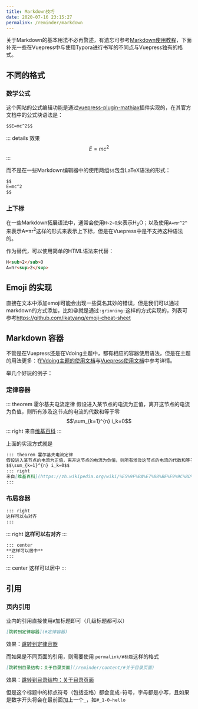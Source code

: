 ```yaml
---
title: Markdown技巧
date: 2020-07-16 23:15:27
permalink: /reminder/markdown
---
```

关于Markdown的基本用法不必再赘述，有遗忘可参考[Markdown使用教程](https://wiki.chanshu0508.cn/others/ad247c4332211551/)，下面补充一些在Vuepress中与使用Typora进行书写的不同点与Vuepress独有的格式。

## 不同的格式

### 数学公式

这个网站的公式编辑功能是通过[vuepress-plugin-mathjax](https://vuepress.github.io/zh/plugins/mathjax/)插件实现的，在其官方文档中的公式块语法是：

```markdown
$$E=mc^2$$
```

::: details 效果
$$E=mc^2$$
:::

而不是在一些Markdown编辑器中的使用两组`$$`包含LaTeX语法的形式：

```markdown
$$
E=mc^2
$$
```

### 上下标

在一些Markdown拓展语法中，通常会使用`H~2~O`来表示H<sub>2</sub>O；以及使用`A=πr^2^`来表示A=πr<sup>2</sup>这样的形式来表示上下标，但是在Vuepress中是不支持这种语法的。

作为替代，可以使用简单的HTML语法来代替：

```html
H<sub>2</sub>O
A=πr<sup>2</sup>
```

## Emoji 的实现

直接在文本中添加emoji可能会出现一些莫名其妙的错误，但是我们可以通过markdown的方式添加，比如:grinning:就是通过`:grinning:`这样的方式实现的，列表可参考<https://github.com/ikatyang/emoji-cheat-sheet>

## Markdown 容器

不管是在Vuepress还是在Vdoing主题中，都有相应的容器使用语法，但是在主题的用法更多：在[Vdoing主题的使用文档](https://xugaoyi.github.io/vuepress-theme-vdoing-doc/pages/d0d7eb/)与[Vuepress使用文档](https://vuepress.vuejs.org/zh/guide/markdown.html)中参考详情。

举几个好玩的例子：

### 定律容器

::: theorem 霍尔基夫电流定律
假设进入某节点的电流为正值，离开这节点的电流为负值，则所有涉及这节点的电流的代数和等于零
$$\sum_{k=1}^{n} i_k=0$$
::: right
来自[维基百科](https://zh.wikipedia.org/wiki/%E5%9F%BA%E7%88%BE%E9%9C%8D%E5%A4%AB%E9%9B%BB%E8%B7%AF%E5%AE%9A%E5%BE%8B)
:::

上面的实现方式就是

```markdown
::: theorem 霍尔基夫电流定律
假设进入某节点的电流为正值，离开这节点的电流为负值，则所有涉及这节点的电流的代数和等于零
$$\sum_{k=1}^{n} i_k=0$$
::: right
来自[维基百科](https://zh.wikipedia.org/wiki/%E5%9F%BA%E7%88%BE%E9%9C%8D%E5%A4%AB%E9%9B%BB%E8%B7%AF%E5%AE%9A%E5%BE%8B)
:::
```

### 布局容器

```md
::: right
这样可以右对齐
:::
```

::: right
**这样可以右对齐**
:::

```md
::: center
**这样可以居中**
:::
```

::: center
这样可以居中
:::

## 引用

### 页内引用

业内的引用直接使用`#`加标题即可（几级标题都可以）

```markdown
[跳转到定律容器](#定律容器)
```

效果：[跳转到定律容器](#定律容器)

而如果是不同页面的引用，则需要使用 `permalink/#标题`这样的格式

```markdown
[跳转到目录结构：关于目录页面](/reminder/content/#关于目录页面)
```

效果：[跳转到目录结构：关于目录页面](/reminder/content/#关于目录页面)

但是这个标题中的标点符号（包括空格）都会变成`-`符号，字母都是小写，且如果是数字开头将会在最前面加上一个`_`，如`#_1-0-hello`